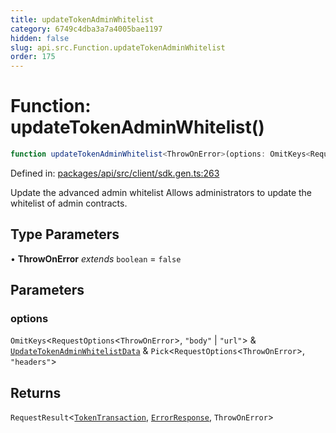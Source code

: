 ```yaml
---
title: updateTokenAdminWhitelist
category: 6749c4dba3a7a4005bae1197
hidden: false
slug: api.src.Function.updateTokenAdminWhitelist
order: 175
---
```


# Function: updateTokenAdminWhitelist()

```ts
function updateTokenAdminWhitelist<ThrowOnError>(options: OmitKeys<RequestOptions<ThrowOnError>, "body" | "url"> & UpdateTokenAdminWhitelistData & Pick<RequestOptions<ThrowOnError>, "headers">): RequestResult<TokenTransaction, ErrorResponse, ThrowOnError>
```

Defined in: [packages/api/src/client/sdk.gen.ts:263](https://github.com/zkcloudworker/minatokens-lib/blob/main/packages/api/src/client/sdk.gen.ts#L263)

Update the advanced admin whitelist
Allows administrators to update the whitelist of admin contracts.

## Type Parameters

• **ThrowOnError** *extends* `boolean` = `false`

## Parameters

### options

`OmitKeys`\<`RequestOptions`\<`ThrowOnError`\>, `"body"` \| `"url"`\> & [`UpdateTokenAdminWhitelistData`](apisrctypealiasupdatetokenadminwhitelistdata) & `Pick`\<`RequestOptions`\<`ThrowOnError`\>, `"headers"`\>

## Returns

`RequestResult`\<[`TokenTransaction`](apisrctypealiastokentransaction), [`ErrorResponse`](apisrctypealiaserrorresponse), `ThrowOnError`\>
